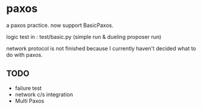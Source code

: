 paxos
=====

a paxos practice.  now support BasicPaxos.

logic test in :
  test/basic.py  (simple run &  dueling proposer run)

network protocol is not finished because I currently haven't decided what to do with paxos.

TODO
------

* failure test
* network c/s integration
* Multi Paxos

